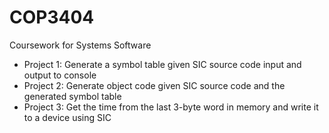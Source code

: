 # COP3404
Coursework for Systems Software

- Project 1: Generate a symbol table given SIC source code input and output to console
- Project 2: Generate object code given SIC source code and the generated symbol table
- Project 3: Get the time from the last 3-byte word in memory and write it to a device using SIC

